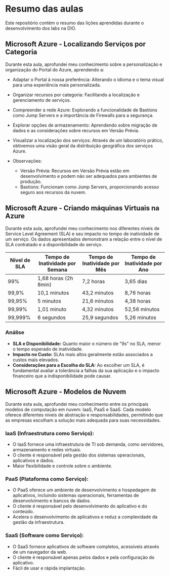 # Resumo das aulas
Este repositório contém o resumo das lições aprendidas durante o desenvolvimento dos labs na DIO.

## Microsoft Azure - Localizando Serviços por Categoria
Durante esta aula, aprofundei meu conhecimento sobre a personalização e organização do Portal do Azure, aprendendo a:

* Adaptar o Portal à nossa preferência: Alterando o idioma e o tema visual para uma experiência mais personalizada.
* Organizar recursos por categoria: Facilitando a localização e gerenciamento de serviços.
* Compreender a rede Azure: Explorando a funcionalidade de Bastions como Jump Servers e a importância de Firewalls para a segurança.
* Explorar opções de armazenamento: Aprendendo sobre migração de dados e as considerações sobre recursos em Versão Prévia.
* Visualizar a localização dos serviços: Através de um laboratório prático, obtivemos uma visão geral da distribuição geográfica dos serviços Azure.

* Observações:
  * Versão Prévia: Recursos em Versão Prévia estão em desenvolvimento e podem não ser adequados para ambientes de produção.
  * Bastions: Funcionam como Jump Servers, proporcionando acesso seguro aos recursos da nuvem.

## Microsoft Azure - Criando máquinas Virtuais na Azure
Durante esta aula, aprofundei meu conhecimento nos diferentes níveis de Service Level Agreement (SLA) e seu impacto no tempo de inatividade de um serviço. Os dados apresentados demonstram a relação entre o nível de SLA contratado e a disponibilidade do serviço.

| Nível de SLA | Tempo de Inatividade por Semana | Tempo de Inatividade por Mês | Tempo de Inatividade por Ano |
|---|---|---|---|
| 99% | 1,68 horas (2h 8min) | 7,2 horas | 3,65 dias |
| 99,9% | 10,1 minutos | 43,2 minutos | 8,76 horas |
| 99,95% | 5 minutos | 21,6 minutos | 4,38 horas |
| 99,99% | 1,01 minuto | 4,32 minutos | 52,56 minutos |
| 99,999% | 6 segundos | 25,9 segundos | 5,26 minutos |

### Análise
* **SLA e Disponibilidade:** Quanto maior o número de "9s" no SLA, menor o tempo esperado de inatividade.
* **Impacto no Custo:** SLAs mais altos geralmente estão associados a custos mais elevados.
* **Considerações para a Escolha do SLA:** Ao escolher um SLA, é fundamental avaliar a tolerância a falhas da sua aplicação e o impacto financeiro que a indisponibilidade pode causar.

## Microsoft Azure - Modelos de Nuvem
Durante esta aula, aprofundei meu conhecimento entre os principais modelos de computação em nuvem: IaaS, PaaS e SaaS. Cada modelo oferece diferentes níveis de abstração e responsabilidades, permitindo que as empresas escolham a solução mais adequada para suas necessidades.

### IaaS (Infraestrutura como Serviço):
* O IaaS fornece uma infraestrutura de TI sob demanda, como servidores, armazenamento e redes virtuais.
* O cliente é responsável pela gestão dos sistemas operacionais, aplicativos e dados.
* Maior flexibilidade e controle sobre o ambiente.
  
### PaaS (Plataforma como Serviço):
* O PaaS oferece um ambiente de desenvolvimento e hospedagem de aplicativos, incluindo sistemas operacionais, ferramentas de desenvolvimento e bancos de dados.
* O cliente é responsável pelo desenvolvimento do aplicativo e do conteúdo.
* Acelera o desenvolvimento de aplicativos e reduz a complexidade da gestão da infraestrutura.
  
### SaaS (Software como Serviço):
* O SaaS fornece aplicativos de software completos, acessíveis através de um navegador da web.
* O cliente é responsável apenas pelos dados e pela configuração do aplicativo.
* Fácil de usar e rápida implantação.
